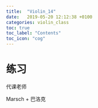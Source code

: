 ```yaml
---
title:  "Violin_14"
date:   2019-05-20 12:12:38 +0100
categories: violin_class
toc: true
toc_label: "Contents"
toc_icon: "cog"
---
```


# 练习

代课老师 

Marsch + 巴洛克
